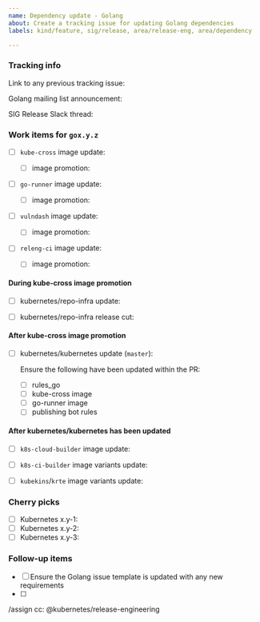 ```yaml
---
name: Dependency update - Golang
about: Create a tracking issue for updating Golang dependencies
labels: kind/feature, sig/release, area/release-eng, area/dependency

---
```

<!--
Please only use this template if you are a Release Manager updating
Golang dependencies.
-->

### Tracking info

Link to any previous tracking issue: 

Golang mailing list announcement: 

SIG Release Slack thread: 

### Work items for `gox.y.z`

<!-- Example: https://github.com/kubernetes/release/pull/1732 -->
- [ ] `kube-cross` image update: 

  <!-- Example: https://github.com/kubernetes/k8s.io/pull/1423 -->
  - [ ] image promotion: 

<!-- Example: https://github.com/kubernetes/release/pull/1780 -->
- [ ] `go-runner` image update: 

  <!-- Example: https://github.com/kubernetes/k8s.io/pull/1449 -->
  - [ ] image promotion: 

<!-- Example: https://github.com/kubernetes/release/pull/1732 -->
- [ ] `vulndash` image update: 

  <!-- Example: https://github.com/kubernetes/k8s.io/pull/1423 -->
  - [ ] image promotion: 

<!-- Example: https://github.com/kubernetes/release/pull/1732 -->
- [ ] `releng-ci` image update: 

  <!-- Example: https://github.com/kubernetes/k8s.io/pull/1423 -->
  - [ ] image promotion: 

#### During kube-cross image promotion

<!-- Example: https://github.com/kubernetes/repo-infra/pull/212 -->
- [ ] kubernetes/repo-infra update: 

<!-- Example: https://github.com/kubernetes/repo-infra/releases/tag/v0.1.3 -->
- [ ] kubernetes/repo-infra release cut: 

#### After kube-cross image promotion

<!-- Example: https://github.com/kubernetes/kubernetes/pull/95776 -->
- [ ] kubernetes/kubernetes update (`master`): 

  Ensure the following have been updated within the PR:

  - [ ] rules_go
  - [ ] kube-cross image
  - [ ] go-runner image
  - [ ] publishing bot rules

#### After kubernetes/kubernetes has been updated

<!-- Example: https://github.com/kubernetes/release/pull/1784 -->
- [ ] `k8s-cloud-builder` image update: 

<!-- Example: https://github.com/kubernetes/release/pull/1784 -->
- [ ] `k8s-ci-builder` image variants update: 

<!-- Example: https://github.com/kubernetes/test-infra/pull/20038 -->
- [ ] `kubekins`/`krte` image variants update: 

### Cherry picks

<!--
Depending on the Golang release type, this section may not be required.

General rule of thumb:
Only cherry pick Golang patch releases to branches that have the same Golang
minor release version.

Concrete example:
At the time of this template's creation, go1.15.5 was just merged on our
primary development branch and the following Golang versions were active on
in-support kubernetes/kubernetes release branches:
- `master`: go1.15.5
- `release-1.19`: go1.15.2
- `release-1.18`: go1.13.15
- `release-1.17`: go1.13.15

In this case, we would only cherry pick the go1.15.5 to the `release-1.19`
branch, since it is the only other branch with a go1.15 minor version on it.
-->

- [ ] Kubernetes x.y-1: 
- [ ] Kubernetes x.y-2: 
- [ ] Kubernetes x.y-3: 

### Follow-up items

<!--
Use this section to list out process improvements or items that need to be
addressed before the next Golang update.
-->

- [ ] Ensure the Golang issue template is updated with any new requirements
- [ ] 

/assign
cc: @kubernetes/release-engineering
